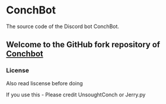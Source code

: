 # ConchBot
The source code of the Discord bot ConchBot.

Welcome to the GitHub fork repository of [Conchbot](https://github.com/ConchDev/ConchBot/)
---

### License

Also read liscense before doing

If you use this - Please credit UnsoughtConch or Jerry.py
